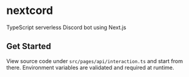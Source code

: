 # nextcord

TypeScript serverless Discord bot using Next.js

## Get Started

View source code under `src/pages/api/interaction.ts` and start from there. Environment variables are validated and required at runtime.
